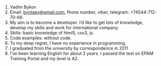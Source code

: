 1. Vadim Bykov
2. Email: bvntaev@gmail.com, fhone number, viber, telegram: +74544-712-70-66.
3. My aim is to become a developer. I’d like to get lots of knowledge, develop my skills and work for international company.
4. Skills: basic knowledge of html5, css3, js.
5. Code examples: without code.
6. To my deep regret, I have no experience in programming.
7. I graduated from the university by correspondence in 2011
8. I’ve been learning English for about 2 years. I passed the test on EPAM Training Portal and my level is A2.